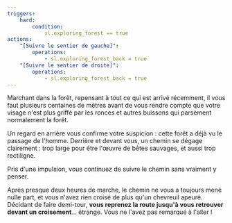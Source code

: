 ```yaml
---
triggers:
    hard:
        condition:
            sl.exploring_forest == true
actions:
    "[Suivre le sentier de gauche]":
        operations:
            - sl.exploring_forest_back = true
    "[Suivre le sentier de droite]":
        operations:
            - sl.exploring_forest_back = true
---
```


Marchant dans la forêt, repensant à tout ce qui est arrivé récemment, il vous faut plusieurs centaines de mètres avant de vous rendre compte que votre visage n'est plus griffé par les ronces et autres buissons qui parsèment normalement la forêt.

Un regard en arrière vous confirme votre suspicion : cette forêt a déjà vu le passage de l'homme. Derrière et devant vous, un chemin se dégage clairement : trop large pour être l'œuvre de bêtes sauvages, et aussi trop rectiligne.

Pris d'une impulsion, vous continuez de suivre le chemin sans vraiment y penser.

Après presque deux heures de marche, le chemin ne vous a toujours mené nulle part, et vous n'avez rien croisé de plus qu'un chevreuil apeuré. Décidant de faire demi-tour, **vous reprenez la route jusqu'à vous retrouver devant un croisement**... étrange. Vous ne l'avez pas remarqué à l'aller !
